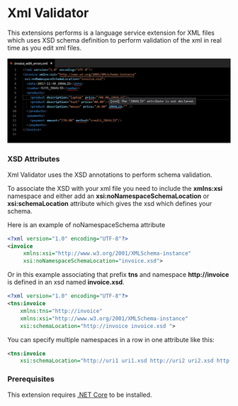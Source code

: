 # Xml Validator
This extensions performs is a language service extension for XML files which uses XSD schema definition 
to perform validation of the xml in real time as you edit xml files.

![Screenshot](Screenshot.png)

### XSD Attributes
Xml Validator uses the XSD annotations to perform schema validation.

To associate the XSD with your xml file you need to include the **xmlns:xsi** namespace and either add an  **xsi:noNamespaceSchemaLocation** or **xsi:schemaLocation** attribute which gives the xsd which defines your schema.
 
Here is an example of noNamespaceSchema attribute
```xml
<?xml version="1.0" encoding="UTF-8"?>
<invoice 
     xmlns:xsi="http://www.w3.org/2001/XMLSchema-instance"
     xsi:noNamespaceSchemaLocation="invoice.xsd">
```

Or in this example associating that prefix **tns** and namespace **http://invoice** is defined in an xsd named **invoice.xsd**.

```xml
<?xml version="1.0" encoding="UTF-8"?>
<tns:invoice 
    xmlns:tns="http://invoice" 
    xmlns:xsi="http://www.w3.org/2001/XMLSchema-instance"
    xsi:schemaLocation="http://invoice invoice.xsd ">
```

You can specify multiple namespaces in a row in one attribute like this:
```xml
<tns:invoice 
    xsi:schemaLocation="http://uri1 uri1.xsd http://uri2 uri2.xsd http://uri3 uri3.xsd"
```

### Prerequisites
This extension requires [.NET Core](https://www.microsoft.com/net/download) to be installed. 

